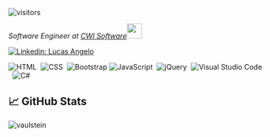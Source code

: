 
![visitors](https://visitor-badge.laobi.icu/badge?page_id=angelucas.angelucas)

<p><em>Software Engineer at <a href="https://www.cwi.com.br">CWI Software</a><img src="https://media.giphy.com/media/WUlplcMpOCEmTGBtBW/giphy.gif" width="30"> 
</em></p>

[![Linkedin: Lucas Angelo](https://img.shields.io/badge/-thaianebraga-blue?style=flat-square&logo=Linkedin&logoColor=white&link=https://www.linkedin.com/in/lucas-angelo-in/)](https://www.https://www.linkedin.com/in/lucas-angelo-in/)

![HTML](https://img.shields.io/badge/-HTML-05122A?style=flat&logo=HTML5)&nbsp;
![CSS](https://img.shields.io/badge/-CSS-05122A?style=flat&logo=CSS3&logoColor=1572B6)&nbsp;
![Bootstrap](https://img.shields.io/badge/-Bootstrap-05122A?style=flat&logo=bootstrap&logoColor=563D7C)
![JavaScript](https://img.shields.io/badge/-JavaScript-05122A?style=flat&logo=javascript)&nbsp;
![jQuery](https://img.shields.io/badge/-jQuery-05122A?style=flat&logo=jQuery)&nbsp;
![Visual Studio Code](https://img.shields.io/badge/-Visual%20Studio%20Code-05122A?style=flat&logo=visual-studio-code&logoColor=007ACC)&nbsp;
![C#](https://img.shields.io/badge/C%23%20-05122A?style=flat&logo=c-sharp&logoColor=FFA518)

## &#x1f4c8; GitHub Stats

<p align="left"><img align="left" src="https://github-readme-stats.vercel.app/api/top-langs?username=angelucas&show_icons=true&locale=en&layout=compact&theme=radical" alt="vaulstein" /></p>